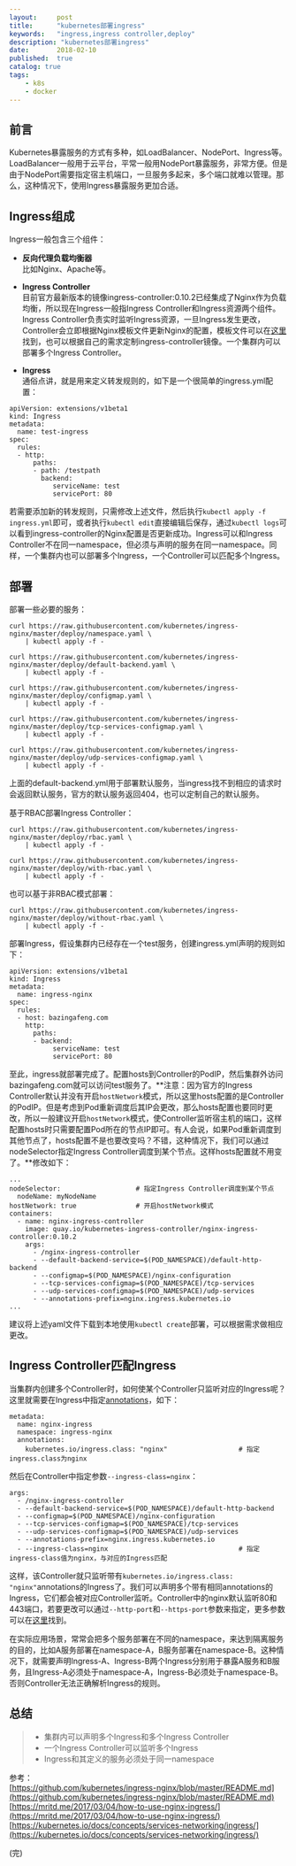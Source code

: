 ```yaml
---
layout:     post
title:      "kubernetes部署ingress"
keywords:   "ingress,ingress controller,deploy" 
description: "kubernetes部署ingress"
date:       2018-02-10
published:  true 
catalog: true
tags:
    - k8s 
    - docker 
---
```


## 前言
Kubernetes暴露服务的方式有多种，如LoadBalancer、NodePort、Ingress等。LoadBalancer一般用于云平台，平常一般用NodePort暴露服务，非常方便。但是由于NodePort需要指定宿主机端口，一旦服务多起来，多个端口就难以管理。那么，这种情况下，使用Ingress暴露服务更加合适。

## Ingress组成
Ingress一般包含三个组件：
* **反向代理负载均衡器**  
比如Nginx、Apache等。


* **Ingress Controller**  
目前官方最新版本的镜像ingress-controller:0.10.2已经集成了Nginx作为负载均衡，所以现在Ingress一般指Ingress Controller和Ingress资源两个组件。Ingress Controller负责实时监听Ingress资源，一旦Ingress发生更改，Controller会立即根据Nginx模板文件更新Nginx的配置，模板文件可以在[这里](https://github.com/kubernetes/ingress-nginx/blob/master/rootfs/etc/nginx/template/nginx.tmpl)找到，也可以根据自己的需求定制ingress-controller镜像。一个集群内可以部署多个Ingress Controller。


* **Ingress**  
通俗点讲，就是用来定义转发规则的，如下是一个很简单的ingress.yml配置：

```
apiVersion: extensions/v1beta1
kind: Ingress
metadata:
  name: test-ingress
spec:
  rules:
  - http:
      paths:
      - path: /testpath
        backend:
           serviceName: test
           servicePort: 80
```

若需要添加新的转发规则，只需修改上述文件，然后执行`kubectl apply -f ingress.yml`即可，或者执行`kubectl edit`直接编辑后保存，通过`kubectl logs`可以看到ingress-controller的Nginx配置是否更新成功。Ingress可以和Ingress Controller不在同一namespace，但必须与声明的服务在同一namespace。同样，一个集群内也可以部署多个Ingress，一个Controller可以匹配多个Ingress。

## 部署
部署一些必要的服务：
```
curl https://raw.githubusercontent.com/kubernetes/ingress-nginx/master/deploy/namespace.yaml \
    | kubectl apply -f -

curl https://raw.githubusercontent.com/kubernetes/ingress-nginx/master/deploy/default-backend.yaml \
    | kubectl apply -f -

curl https://raw.githubusercontent.com/kubernetes/ingress-nginx/master/deploy/configmap.yaml \
    | kubectl apply -f -

curl https://raw.githubusercontent.com/kubernetes/ingress-nginx/master/deploy/tcp-services-configmap.yaml \
    | kubectl apply -f -

curl https://raw.githubusercontent.com/kubernetes/ingress-nginx/master/deploy/udp-services-configmap.yaml \
    | kubectl apply -f -
```
上面的default-backend.yml用于部署默认服务，当ingress找不到相应的请求时会返回默认服务，官方的默认服务返回404，也可以定制自己的默认服务。

基于RBAC部署Ingress Controller：
```
curl https://raw.githubusercontent.com/kubernetes/ingress-nginx/master/deploy/rbac.yaml \
    | kubectl apply -f -

curl https://raw.githubusercontent.com/kubernetes/ingress-nginx/master/deploy/with-rbac.yaml \
    | kubectl apply -f -
```

也可以基于非RBAC模式部署：
```
curl https://raw.githubusercontent.com/kubernetes/ingress-nginx/master/deploy/without-rbac.yaml \
    | kubectl apply -f -
```

部署Ingress，假设集群内已经存在一个test服务，创建ingress.yml声明的规则如下：
```
apiVersion: extensions/v1beta1
kind: Ingress
metadata:
  name: ingress-nginx
spec:
  rules:
  - host: bazingafeng.com
    http:
      paths:
      - backend:
           serviceName: test
           servicePort: 80
```

至此，ingress就部署完成了。配置hosts到Controller的PodIP，然后集群外访问bazingafeng.com就可以访问test服务了。**注意：因为官方的Ingress Controller默认并没有开启`hostNetwork`模式，所以这里hosts配置的是Controller的PodIP。但是考虑到Pod重新调度后其IP会更改，那么hosts配置也要同时更改，所以一般建议开启`hostNetwork`模式，使Controller监听宿主机的端口，这样配置hosts时只需要配置Pod所在的节点IP即可。有人会说，如果Pod重新调度到其他节点了，hosts配置不是也要改变吗？不错，这种情况下，我们可以通过nodeSelector指定Ingress Controller调度到某个节点。这样hosts配置就不用变了。**修改如下：
```
...
nodeSelector:                   # 指定Ingress Controller调度到某个节点
  nodeName: myNodeName
hostNetwork: true               # 开启hostNetwork模式
containers:
  - name: nginx-ingress-controller
    image: quay.io/kubernetes-ingress-controller/nginx-ingress-controller:0.10.2
    args:
      - /nginx-ingress-controller
      - --default-backend-service=$(POD_NAMESPACE)/default-http-backend
      - --configmap=$(POD_NAMESPACE)/nginx-configuration
      - --tcp-services-configmap=$(POD_NAMESPACE)/tcp-services
      - --udp-services-configmap=$(POD_NAMESPACE)/udp-services
      - --annotations-prefix=nginx.ingress.kubernetes.io
...
```
建议将上述yaml文件下载到本地使用`kubectl create`部署，可以根据需求做相应更改。

## Ingress Controller匹配Ingress
当集群内创建多个Controller时，如何使某个Controller只监听对应的Ingress呢？这里就需要在Ingress中指定[annotations](https://github.com/kubernetes/ingress-nginx/blob/master/docs/user-guide/annotations.md)，如下：
```
metadata:
  name: nginx-ingress      
  namespace: ingress-nginx      
  annotations:
    kubernetes.io/ingress.class: "nginx"                  # 指定ingress.class为nginx
```
然后在Controller中指定参数`--ingress-class=nginx`：
```
args:
  - /nginx-ingress-controller
  - --default-backend-service=$(POD_NAMESPACE)/default-http-backend
  - --configmap=$(POD_NAMESPACE)/nginx-configuration
  - --tcp-services-configmap=$(POD_NAMESPACE)/tcp-services
  - --udp-services-configmap=$(POD_NAMESPACE)/udp-services
  - --annotations-prefix=nginx.ingress.kubernetes.io
  - --ingress-class=nginx                                 # 指定ingress-class值为nginx，与对应的Ingress匹配
```
这样，该Controller就只监听带有`kubernetes.io/ingress.class: "nginx"`annotations的Ingress了。我们可以声明多个带有相同annotations的Ingress，它们都会被对应Controller监听。Controller中的nginx默认监听80和443端口，若要更改可以通过`--http-port`和`--https-port`参数来指定，更多参数可以在[这里](https://github.com/kubernetes/ingress-nginx/blob/master/docs/user-guide/cli-arguments.md)找到。

在实际应用场景，常常会把多个服务部署在不同的namespace，来达到隔离服务的目的，比如A服务部署在namespace-A，B服务部署在namespace-B。这种情况下，就需要声明Ingress-A、Ingress-B两个Ingress分别用于暴露A服务和B服务，且Ingress-A必须处于namespace-A，Ingress-B必须处于namespace-B。否则Controller无法正确解析Ingress的规则。

## 总结
> * 集群内可以声明多个Ingress和多个Ingress Controller
> * 一个Ingress Controller可以监听多个Ingress
> * Ingress和其定义的服务必须处于同一namespace

参考：  
[https://github.com/kubernetes/ingress-nginx/blob/master/README.md](https://github.com/kubernetes/ingress-nginx/blob/master/README.md)  
[https://mritd.me/2017/03/04/how-to-use-nginx-ingress/](https://mritd.me/2017/03/04/how-to-use-nginx-ingress/)  
[https://kubernetes.io/docs/concepts/services-networking/ingress/](https://kubernetes.io/docs/concepts/services-networking/ingress/)  

(完)

